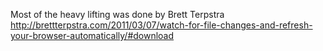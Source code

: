 Most of the heavy lifting was done by Brett Terpstra
http://brettterpstra.com/2011/03/07/watch-for-file-changes-and-refresh-your-browser-automatically/#download
